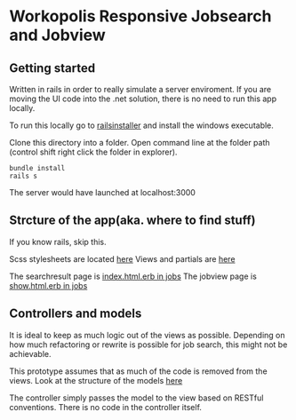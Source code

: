 Workopolis Responsive Jobsearch and Jobview
===========================================

## Getting started
Written in rails in order to really simulate a server enviroment. If you are moving the UI code into the .net solution, there is no need to run this app locally.

To run this locally go to [railsinstaller](http://railsinstaller.org) and install the windows executable.

Clone this directory into a folder. Open command line at the folder path (control shift right click the folder in explorer).

```
bundle install
rails s
```

The server would have launched at localhost:3000

## Strcture of the app(aka. where to find stuff)
If you know rails, skip this.

Scss stylesheets are located [here](/app/assets/stylesheets)
Views and partials are [here](/app/views/)

The searchresult page is [index.html.erb in jobs](/app/views/jobs/index.html.erb)
The jobview page is [show.html.erb in jobs](/app/views/jobs/show.html.erb)

## Controllers and models
It is ideal to keep as much logic out of the views as possible. Depending on how much refactoring or rewrite is possible for job search, this might not be achievable.

This prototype assumes that as much of the code is removed from the views.
Look at the structure of the models [here](db/schema.rb)

The controller simply passes the model to the view based on RESTful conventions. There is no code in the controller itself.